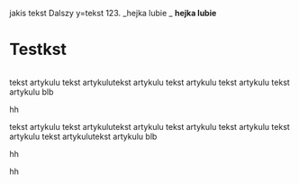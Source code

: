 jakis tekst
Dalszy y=tekst 123.
_hejka lubie _
**hejka lubie**

<h1> Testkst </h1>

<img />

</Note>

<Warning title="Tytul artykulu">tekst artykulu tekst artykulutekst artykulu
tekst artykulu
tekst artykulu
tekst artykulu
blb

hh
</Warning>

<Info title="Tytul artykulu">
tekst artykulu tekst artykulutekst artykulu
tekst artykulu
tekst artykulu
<Warning title="Tytul artykulu">
tekst artykulu tekst artykulutekst artykulu
blb

hh
</Warning>

hh
</Info>
